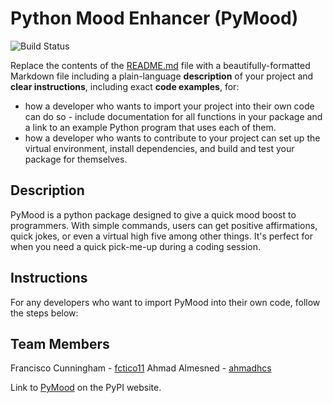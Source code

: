 # Python Mood Enhancer (PyMood)

![Build Status](https://img.shields.io/github/actions/workflow/status/software-students-spring2024/3-python-package-exercise-team-frabtanah/event-logger.yml)

Replace the contents of the [README.md](./README.md) file with a beautifully-formatted Markdown file including a plain-language **description** of your project and **clear instructions**, including exact **code examples**, for:

- how a developer who wants to import your project into their own code can do so - include documentation for all functions in your package and a link to an example Python program that uses each of them.
- how a developer who wants to contribute to your project can set up the virtual environment, install dependencies, and build and test your package for themselves.

## Description

PyMood is a python package designed to give a quick mood boost to programmers. With simple commands, users can get positive affirmations, quick jokes, or even a virtual high five among other things. It's perfect for when you need a quick pick-me-up during a coding session.

## Instructions

For any developers who want to import PyMood into their own code, follow the steps below:

## Team Members

Francisco Cunningham - [fctico11](https://github.com/fctico11)
Ahmad Almesned - [ahmadhcs](https://github.com/ahmadhcs)

Link to [PyMood](link) on the PyPI website.
